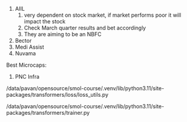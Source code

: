 
1. AIIL
	1. very dependent on stock market, if market performs poor it will impact the stock
	2. Check March quarter results and bet accordingly
	3. They are aiming to be an NBFC
2. Bector
3. Medi Assist
4. Nuvama


Best Microcaps:
1. PNC Infra



/data/pavan/opensource/smol-course/.venv/lib/python3.11/site-packages/transformers/loss/loss_utils.py

/data/pavan/opensource/smol-course/.venv/lib/python3.11/site-packages/transformers/trainer.py